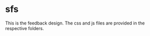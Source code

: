 sfs
===

This is the feedback design.
The css and js files are provided in the respective folders.

